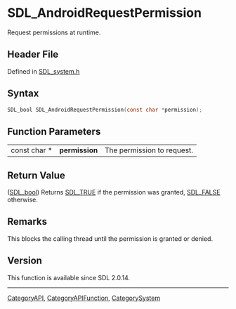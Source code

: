 # SDL_AndroidRequestPermission

Request permissions at runtime.

## Header File

Defined in [SDL_system.h](https://github.com/libsdl-org/SDL/blob/SDL2/include/SDL_system.h)

## Syntax

```c
SDL_bool SDL_AndroidRequestPermission(const char *permission);
```

## Function Parameters

|              |                |                            |
| ------------ | -------------- | -------------------------- |
| const char * | **permission** | The permission to request. |

## Return Value

([SDL_bool](SDL_bool)) Returns [SDL_TRUE](SDL_TRUE) if the permission was
granted, [SDL_FALSE](SDL_FALSE) otherwise.

## Remarks

This blocks the calling thread until the permission is granted or denied.

## Version

This function is available since SDL 2.0.14.

----
[CategoryAPI](CategoryAPI), [CategoryAPIFunction](CategoryAPIFunction), [CategorySystem](CategorySystem)

